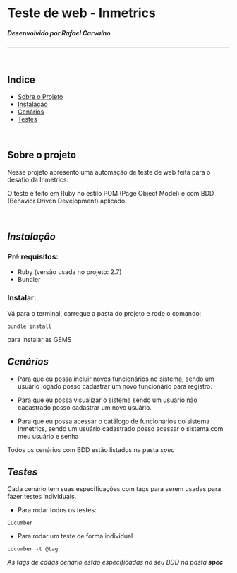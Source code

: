 # **Teste de web - Inmetrics**
##### _Desenvolvido por Rafael Carvalho_
-- --
&nbsp;

## **Indice**

- [Sobre o Projeto](#sobre-o-projeto)
- [Instalação](#instalação)
- [Cenários](#cenários)
- [Testes](#testes)

&nbsp;

## **Sobre o projeto**

 Nesse projeto apresento uma automação de teste de web feita para o desafio da Inmetrics. 

 O teste é feito em Ruby no estilo POM (Page Object Model) e com BDD (Behavior Driven Development) aplicado.


&nbsp;

## _**Instalação**_

### **Pré requisitos:**
- Ruby (versão usada no projeto: 2.7)
- Bundler

### **Instalar:**
Vá para o terminal, carregue a pasta do projeto e rode o comando:

``bundle install``

para instalar as GEMS
  
 ## _**Cenários**_
 
 - Para que eu possa incluir novos funcionários no sistema, sendo um usuário logado posso cadastrar um novo funcionário para registro.

 - Para que eu possa visualizar o sistema sendo um usuário não cadastrado posso cadastrar um novo usuário.
 
 - Para que eu possa acessar o catálogo de funcionários do sistema Inmetrics, sendo um usuário cadastrado posso acessar o sistema com meu usuário e senha

Todos os cenários com BDD estão listados na pasta _spec_

 ## **_Testes_**

Cada cenário tem suas especificações com tags para serem usadas para fazer testes individuais. 

- Para rodar todos os testes:

`` Cucumber ``

- Para rodar um teste de forma individual

 ``cucumber -t @tag``

 _As tags de cadas cenário estão especificadas no seu BDD na pasta **spec**_ 